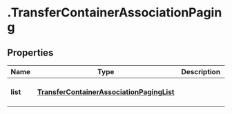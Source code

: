 # .TransferContainerAssociationPaging

## Properties
Name | Type | Description | Notes
------------ | ------------- | ------------- | -------------
**list** | [**TransferContainerAssociationPagingList**](TransferContainerAssociationPagingList.md) |  | [optional] [default to null]


